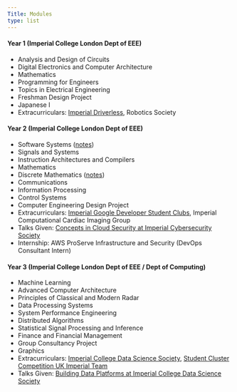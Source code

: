 ```yaml
---
Title: Modules
type: list
---
```



#### Year 1 (Imperial College London Dept of EEE)
- Analysis and Design of Circuits
- Digital Electronics and Computer Architecture 
- Mathematics
- Programming for Engineers
- Topics in Electrical Engineering 
- Freshman Design Project
- Japanese I
- Extracurriculars: [Imperial Driverless](https://driverless.imperial.ac.uk/), Robotics Society

#### Year 2 (Imperial College London Dept of EEE)
- Software Systems ([notes](https://github.com/clemenkok/collegenotes/blob/main/Software_Systems.pdf))
- Signals and Systems
- Instruction Architectures and Compilers
- Mathematics
- Discrete Mathematics ([notes](https://github.com/clemenkok/collegenotes/blob/main/Discrete_Mathematics.pdf))
- Communications
- Information Processing
- Control Systems
- Computer Engineering Design Project
- Extracurriculars: [Imperial Google Developer Student Clubs](https://gdsc.community.dev/imperial-college-of-science-technology-and-medicine/), Imperial Computational Cardiac Imaging Group
- Talks Given: [Concepts in Cloud Security at Imperial Cybersecurity Society](https://www.youtube.com/watch?v=Mer43702Yyo&t=26s)
- Internship: AWS ProServe Infrastructure and Security (DevOps Consultant Intern)

#### Year 3 (Imperial College London Dept of EEE / Dept of Computing)
- Machine Learning
- Advanced Computer Architecture
- Principles of Classical and Modern Radar
- Data Processing Systems
- System Performance Engineering
- Distributed Algorithms
- Statistical Signal Processing and Inference
- Finance and Financial Management
- Group Consultancy Project
- Graphics
- Extracurriculars: [Imperial College Data Science Society](https://imperialdatasoc.co.uk/), [Student Cluster Competition UK Imperial Team](https://www.scd.stfc.ac.uk/Pages/CIUK-2023-Cluster-Challenge.aspx) 
- Talks Given: [Building Data Platforms at Imperial College Data Science Society](https://www.youtube.com/watch?v=31Cc80D8oTQ&t=5s)